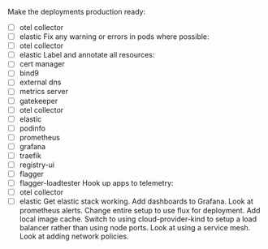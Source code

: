 Make the deployments production ready:
  - [ ] otel collector
  - [ ] elastic
Fix any warning or errors in pods where possible:
  - [ ] otel collector
  - [ ] elastic
Label and annotate all resources:
  - [ ] cert manager
  - [ ] bind9
  - [ ] external dns
  - [ ] metrics server
  - [ ] gatekeeper
  - [ ] otel collector
  - [ ] elastic
  - [ ] podinfo
  - [ ] prometheus
  - [ ] grafana
  - [ ] traefik
  - [ ] registry-ui
  - [ ] flagger
  - [ ] flagger-loadtester
Hook up apps to telemetry:
  - [ ] otel collector
  - [ ] elastic
Get elastic stack working.
Add dashboards to Grafana.
Look at prometheus alerts.
Change entire setup to use flux for deployment.
Add local image cache.
Switch to using cloud-provider-kind to setup a load balancer rather than using node ports.
Look at using a service mesh.
Look at adding network policies.
